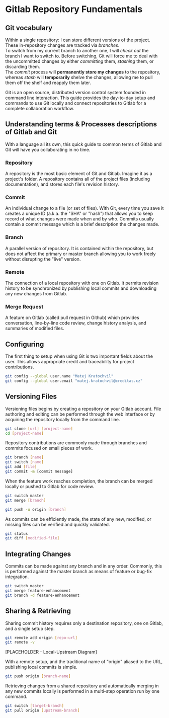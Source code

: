 # Gitlab Repository Fundamentals

## Git vocabulary

Within a single repository:
I can store different versions of the project.  
These in-repository changes are tracked via _branches_.  
To switch from my current branch to another one, I will _check out_ the branch I want to switch to.
Before switching, Git will force me to deal with the uncommitted changes by either _committing_ them, _stashing_ them, or discarding them.  
The _commit_ process will **permanently store my changes** to the repository, whereas _stash_ will **temporarily** shelve the changes, allowing me to pull them off the shelf and reapply them later.

Git is an open source, distributed version control system founded in command line interaction. This guide provides the day-to-day setup and commands to use Git locally and connect repositories to Gitlab for a complete collaboration workflow.

## Understanding terms & Processes descriptions of Gitlab and Git

With a language all its own, this quick guide to common terms of Gitlab and Git will have you collaborating in no time.

### Repository

A repository is the most basic element of Git and Gitlab. Imagine it as a project's folder. A repository contains all of the project files (including documentation), and stores each file's revision history.

### Commit

An individual change to a file (or set of files). With Git, every time you save it creates a unique ID (a.k.a. the "SHA" or "hash") that allows you to keep record of what changes were made when and by who. Commits usually contain a commit message which is a brief description the changes made.

### Branch

A parallel version of repository. It is contained within the repository, but does not affect the primary or master branch allowing you to work freely without disrupting the "live" version.

### Remote

The connection of a local repository with one on Gitlab. It permits revision history to be synchronized by publishing local commits and downloading any new changes from Gitlab.

### Merge Request

A  feature on Gitlab (called pull request in Github) which provides conversation, line-by-line code review, change history analysis, and summaries of modified files.

## Configuring

The first thing to setup when using Git is two important fields about the user. This allows appropriate credit and traceability for project contributions.

```sh
git config --global user.name "Matej Kratochvil"
git config --global user.email "matej.kratochvil@creditas.cz"
```

## Versioning Files

Versioning files begins by creating a repository on your Gitlab account. File authoring and editing can be performed through the web interface or by acquiring the repository locally from the command line.

```sh
git clone [url] [project-name]
cd [project-name]
```

Repository contributions are commonly made through branches and commits focused on small pieces of work.

```sh
git branch [name]
git switch [name]
git add [file]
git commit -m [commit message]
```

When the feature work reaches completion, the branch can be merged locally or pushed to Gitlab for code review.

```sh
git switch master
git merge [branch]

git push -u origin [branch]
```

As commits can be efficiently made, the state of any new, modified, or missing files can be verified and quickly validated.

```sh
git status
git diff [modified-file]
```

## Integrating Changes

Commits can be made against any branch and in any order. Commonly, this is performed against the  master branch as means of feature or bug-fix integration.

```sh
git switch master
git merge feature-enhancement
git branch -d feature-enhancement
```

## Sharing & Retrieving

Sharing commit history requires only a destination repository, one on Gitlab, and a single setup step.

```sh
git remote add origin [repo-url]
git remote -v
```

[PLACEHOLDER - Local-Upstream Diagram]

With a remote setup, and the traditional name of "origin" aliased to the URL, publishing local commits is simple.

```sh
git push origin [branch-name]
```

Retrieving changes from a shared repository and automatically merging in any new commits locally is performed in a multi-step operation run by one command.

```sh
git switch [target-branch]
git pull origin [upstream-branch]
```
